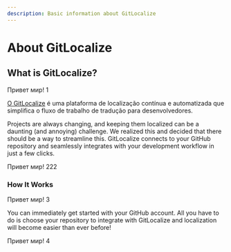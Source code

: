 ```yaml
---
description: Basic information about GitLocalize
---
```


# About GitLocalize

## What is GitLocalize? <a id="what-is-gitlocalize"></a>

Привет мир! 1

[O GitLocalize](https://gitlocalize.com/) é uma plataforma de localização contínua e automatizada que simplifica o fluxo de trabalho de tradução para desenvolvedores.

Projects are always changing, and keeping them localized can be a daunting (and annoying) challenge. We realized this and decided that there should be a way to streamline this. GitLocalize connects to your GitHub repository and seamlessly integrates with your development workflow in just a few clicks.

Привет мир! 222

### How It Works <a id="how-it-works"></a>

Привет мир! 3

You can immediately get started with your GitHub account. All you have to do is choose your repository to integrate with GitLocalize and localization will become easier than ever before!

Привет мир! 4
